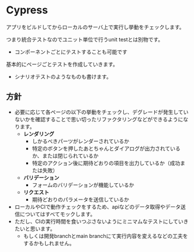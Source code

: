 # Cypress

アプリをビルドしてからローカルのサーバ上で実行し挙動をチェックします。

つまり統合テストなのでユニット単位で行うunit testとは別物です。

- コンポーネントごとにテストすることも可能です

基本的にページごとテストを作成していきます。

- シナリオテストのようなものも書けます。

## 方針

- 必要に応じて各ページの以下の挙動をチェックし、デグレードが発生していないかを確認することで思い切ったリファクタリングなどができるようになります。
  - **レンダリング**
    - しかるべきパーツがレンダーされているか
    - 特定のボタンを押したあとちゃんとダイアログが出力されているか、または閉じられているか
    - 特定のアクション後に期待どおりの項目を出力しているか（成功または失敗）
  - **バリデーション**
    - フォームのバリデーションが機能しているか
  - **リクエスト**
    - 期待どおりのパラメータを送信しているか
- ローカルやCIで動作チェックをするため、apiなどのデータ取得やデータ送信についてはすべてモックします。
- ただし、CIの実行時間を食いつぶさないようにミニマムなテストにしていきたいと思います。
  - もしくは開発branchとmain branchにて実行内容を変えるなどの工夫をするかもしれません。